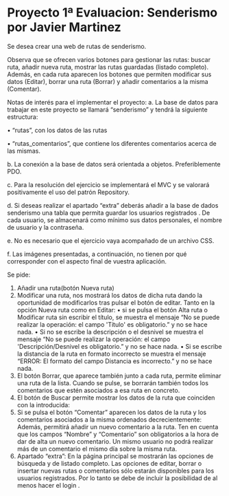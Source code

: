 # Proyecto 1ª Evaluacion: Senderismo por Javier Martinez

Se desea crear una web de rutas de senderismo.

Observa que se ofrecen varios botones para gestionar las rutas: buscar ruta, añadir nueva ruta, mostrar las rutas guardadas (listado completo). Además, en cada ruta aparecen los botones que permiten modificar sus datos (Editar), borrar una ruta (Borrar) y añadir comentarios a la misma (Comentar).

Notas de interés para el implementar el proyecto:
a. La base de datos para trabajar en este proyecto se llamará “senderismo” y tendrá la siguiente estructura:

  • “rutas”, con los datos de las rutas
  
  • “rutas_comentarios”, que contiene los diferentes comentarios acerca de las mismas.

b. La conexión a la base de datos será orientada a objetos. Preferiblemente PDO.

c. Para la resolución del ejercicio se implementará el MVC y se valorará positivamente el uso del patrón Repository.

d. Si deseas realizar el apartado “extra” deberás añadir a la base de dados senderismo una tabla que permita guardar los usuarios registrados . De cada usuario, se almacenará como mínimo sus datos personales, el nombre de usuario y la contraseña.

e. No es necesario que el ejercicio vaya acompañado de un archivo CSS.

f. Las imágenes presentadas, a continuación, no tienen por qué corresponder con el aspecto final de vuestra aplicación.

Se pide:

1. Añadir una ruta(botón Nueva ruta)
2. Modificar una ruta, nos mostrará los datos de dicha ruta dando la oportunidad de modificarlos tras pulsar el botón de editar.
Tanto en la opción Nueva ruta como en Editar:
• si se pulsa el botón Alta ruta o Modificar ruta sin escribir el título, se muestra el mensaje “No se puede realizar la operación: el campo 'Título' es obligatorio.” y no se hace nada.
• Si no se escribe la descripción o el desnivel se muestra el mensaje “No se puede realizar la operación: el campo 'Descripción/Desnivel es obligatorio.” y no se hace nada.
• Si se escribe la distancia de la ruta en formato incorrecto se muestra el mensaje “ERROR: El formato del campo Distancia es incorrecto.” y no se hace nada.
3. El botón Borrar, que aparece también junto a cada ruta, permite eliminar una ruta de la lista. Cuando se pulse, se borrarán también todos los comentarios que estén asociados a esa ruta en concreto.
4. El botón de Buscar permite mostrar los datos de la ruta que coinciden con la introducida:
5. Si se pulsa el botón “Comentar” aparecen los datos de la ruta y los comentarios asociados a la misma ordenados decrecientemente:
Además, permitirá añadir un nuevo comentario a la ruta. Ten en cuenta que los campos “Nombre” y “Comentario” son obligatorios a la hora de dar de alta un nuevo comentario.
Un mismo usuario no podrá realizar más de un comentario el mismo día sobre la misma ruta.
6. Apartado “extra”: En la página principal se mostrarán las opciones de búsqueda y de listado completo. Las opciones de editar, borrar o insertar nuevas rutas o comentarios sólo estarán disponibles para los usuarios registrados. Por lo tanto se debe de incluir la posibilidad de al menos hacer el login .
